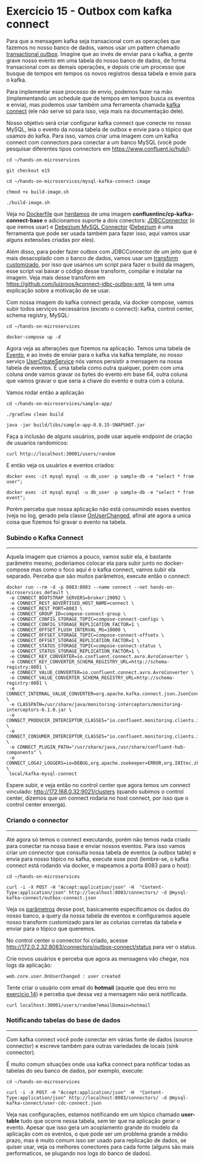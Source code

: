 # Exercício 15 - Outbox com kafka connect

Para que a mensagem kafka seja transacional com as operações que fazemos no nosso banco de dados, vamos usar um pattern chamado [transactional outbox](https://microservices.io/patterns/data/transactional-outbox.html). Imagine que ao invés de enviar para o kafka, a gente grave nosso evento em uma tabela do nosso banco de dados, de forma transacional com as demais operações, e depois crie um processo que busque de tempos em tempos os novos registros dessa tabela e envie para o kafka.

Para implementar esse processo de envio, podemos fazer na mão (implementando um schedule que de tempos em tempos busca os eventos e envia), mas podemos usar também uma ferramenta chamada [kafka connect](https://docs.confluent.io/platform/current/connect/index.html) (ele não serve só para isso, veja mais na documentação dele).

Nosso objetivo será criar configurar kafka connect que conecte no nosso MySQL, leia o evento da nossa tabela de outbox e envie para o tópico que usamos do kafka. Para isso, vamos criar uma imagem com um kafka connect com connectors para conectar a um banco MySQL (você pode pesquisar diferentes tipos connectors em https://www.confluent.io/hub/):

```console
cd ~/hands-on-microservices

git checkout e15

cd ~/hands-on-microservices/mysql-kafka-connect-image

chmod +x build-image.sh

./build-image.sh
```

Veja no [Dockerfile](mysql-kafka-connect-image/Dockerfile) que [herdamos](https://docs.confluent.io/home/connect/extending.html) de uma imagem **confluentinc/cp-kafka-connect-base** e adicionamos suporte a dois conectors: [JDBCConnector](https://www.confluent.io/hub/confluentinc/kafka-connect-jdbc) (o que iremos usar) e [Debezium MySQL Connector](https://www.confluent.io/hub/debezium/debezium-connector-mysql) ([Debezium](https://debezium.io/) é uma ferramenta que pode ser usada também para fazer isso, aqui vamos usar alguns extensões criadas por eles). 

Além disso, para poder fazer outbox com JDBCConnector de um jeito que é mais desacoplado com o banco de dados, vamos usar um [transform customizado](https://docs.confluent.io/platform/current/connect/transforms/custom.html), por isso que usamos um script para fazer o build da imagem, esse script vai baixar o código desse transform, compilar e instalar na imagem. Veja mais desse transform em https://github.com/luizroos/kconnect-jdbc-outbox-smt, lá tem uma explicação sobre a motivação de se usar.

Com nossa imagem do kafka connect gerada, via docker compose, vamos subir todos serviços necessários (exceto o connect): kafka, control center, schema registry, MySQL:

```console
cd ~/hands-on-microservices

docker-compose up -d 
```

Agora veja as alterações que fizemos na aplicação. Temos uma tabela de [Evento](sample-app/src/main/java/web/core/event/EventEntity.java), e ao invés de enviar para o kafka via kafka template, no nosso serviço [UserCreateService](sample-app/src/main/java/web/core/user/UserCreateService.java) nós vamos persistir a mensagem na nossa tabela de eventos. É uma tabela como outra qualquer, porém com uma coluna onde vamos gravar os bytes do evento em base 64, outra coluna que vamos gravar o que seria a chave do evento e outra com a coluna.

Vamos rodar então a aplicação 

```console
cd ~/hands-on-microservices/sample-app/

./gradlew clean build

java -jar build/libs/sample-app-0.0.15-SNAPSHOT.jar
```

Faça a inclusão de alguns usuários, pode usar aquele endpoint de criação de usuarios randomicos:

```console
curl http://localhost:30001/users/random
```

E então veja os usuários e eventos criados:

```console
docker exec -it mysql mysql -u db_user -p sample-db -e "select * from user";

docker exec -it mysql mysql -u db_user -p sample-db -e "select * from event";
```

Porém perceba que nossa aplicação não está consumindo esses eventos (veja no log, gerado pela classe [OnUserChanged](sample-app/src/main/java/web/core/user/OnUserChanged.java), afinal até agora a unica coisa que fizemos foi gravar o evento na tabela.

### Subindo o Kafka Connect
----

Aquela imagem que criamos a pouco, vamos subir ela, é bastante parâmetro mesmo, poderiamos colocar ela para subir junto no docker-compose mas como o foco aqui é o kafka connect, vamos subir ela separado. Perceba que são muitos parâmetros, execute então o connect:

```console
docker run --rm -d -p 8083:8083 --name connect --net hands-on-microservices_default \
 -e CONNECT_BOOTSTRAP_SERVERS=broker:29092 \
 -e CONNECT_REST_ADVERTISED_HOST_NAME=connect \
 -e CONNECT_REST_PORT=8083 \
 -e CONNECT_GROUP_ID=compose-connect-group \
 -e CONNECT_CONFIG_STORAGE_TOPIC=compose-connect-configs \
 -e CONNECT_CONFIG_STORAGE_REPLICATION_FACTOR=1 \
 -e CONNECT_OFFSET_FLUSH_INTERVAL_MS=10000 \
 -e CONNECT_OFFSET_STORAGE_TOPIC=compose-connect-offsets \
 -e CONNECT_OFFSET_STORAGE_REPLICATION_FACTOR=1 \
 -e CONNECT_STATUS_STORAGE_TOPIC=compose-connect-status \
 -e CONNECT_STATUS_STORAGE_REPLICATION_FACTOR=1 \
 -e CONNECT_KEY_CONVERTER=io.confluent.connect.avro.AvroConverter \
 -e CONNECT_KEY_CONVERTER_SCHEMA_REGISTRY_URL=http://schema-registry:8081 \
 -e CONNECT_VALUE_CONVERTER=io.confluent.connect.avro.AvroConverter \
 -e CONNECT_VALUE_CONVERTER_SCHEMA_REGISTRY_URL=http://schema-registry:8081 \
 -e CONNECT_INTERNAL_VALUE_CONVERTER=org.apache.kafka.connect.json.JsonConverter \
 -e CLASSPATH=/usr/share/java/monitoring-interceptors/monitoring-interceptors-6.1.0.jar \
 -e CONNECT_PRODUCER_INTERCEPTOR_CLASSES="io.confluent.monitoring.clients.interceptor.MonitoringProducerInterceptor" \
 -e CONNECT_CONSUMER_INTERCEPTOR_CLASSES="io.confluent.monitoring.clients.interceptor.MonitoringConsumerInterceptor" \
 -e CONNECT_PLUGIN_PATH="/usr/share/java,/usr/share/confluent-hub-components" \
 -e CONNECT_LOG4J_LOGGERS=io=DEBUG,org.apache.zookeeper=ERROR,org.I0Itec.zkclient=ERROR,org.reflections=ERROR \
 local/kafka-mysql-connect
```

Espere subir, e veja então no control center que agora temos um connect vinculado: http://172.168.0.32:9021/clusters (quando subimos o control center, dizemos que um connect rodaria no host connect, por isso que o control center enxerga).

### Criando o connector
----

Até agora só temos o connect executando, porém não temos nada criado para conectar na nossa base e enviar nossos eventos. Para isso vamos criar um connector que consulta nossa tabela de eventos (a outbox table) e envia para nosso tópico no kafka, execute esse post (lembre-se, o kafka connect está rodando via docker, e mapeamos a porta 8083 para o host):

```console
cd ~/hands-on-microservices

curl -i -X POST -H "Accept:application/json" -H  "Content-Type:application/json" http://localhost:8083/connectors/ -d @mysql-kafka-connect/outbox-connect.json
```

Veja os [parâmetros](mysql-kafka-connect/outbox-connect.json) desse post, basicamente especificamos os dados do nosso banco, a query da nossa tabela de eventos e configuramos aquele nosso transform customizado para ler as colunas corretas da tabela e enviar para o tópico que queremos.

No control center o connector foi criado, acesse http://172.0.2.32:8083/connectors/outbox-connect/status para ver o status.   

Crie novos usuários e perceba que agora as mensagens vão chegar, nos logs da aplicação:

```console
web.core.user.OnUserChanged : user created
```

Tente criar o usuário com email do **hotmail** (aquele que deu erro no [exercicio 14](https://github.com/luizroos/hands-on-microservices/tree/e14)) e perceba que dessa vez a mensagem não será notificada.

```console
curl localhost:30001/users/random?emailDomain=hotmail
```
 
 
### Notificando tabelas do base de dados
----

Com kafka connect você pode conectar em várias fonte de dados (source connector) e escreve também para outras variedades de locais (sink connector). 

É muito comum situações onde usa kafka connect para notificar todas as tabelas do seu banco de dados, por exemplo, execute:

```console
cd ~/hands-on-microservices

curl -i -X POST -H "Accept:application/json" -H  "Content-Type:application/json" http://localhost:8083/connectors/ -d @mysql-kafka-connect/user-cdc-connect.json
```

Veja nas configurações, estamos notificando em um tópico chamado **user-table** tudo que ocorre nessa tabela, sem ter que na aplicação gerar o evento. Apesar que isso gera um acoplamento grande do modelo da aplicação com os eventos, o que pode ser um problema grande a médio prazo, mas é muito comum isso ser usado para replicação de dados, se quiser usar, veja os melhores conectores para cada fonte (alguns são mais performaticos, se plugando nos logs do banco de dados).


